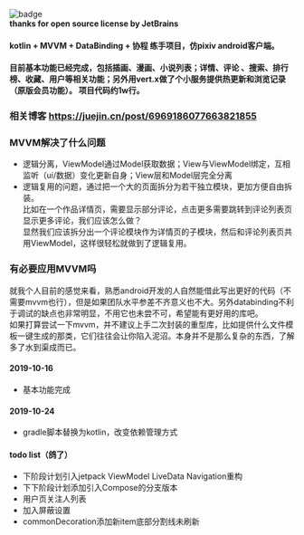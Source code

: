 ![badge](https://img.shields.io/badge/power%20by-JetBrains%20Intellij%20IDEA-blue)   
**thanks for open source license by JetBrains**

#### kotlin + MVVM + DataBinding + 协程 练手项目，仿pixiv android客户端。 
#### 目前基本功能已经完成，包括插画、漫画、小说列表；详情、评论 、搜索、排行榜、收藏、用户等相关功能；另外用vert.x做了个小服务提供热更新和浏览记录（原版会员功能）。 项目代码约1w行。

### 相关博客 https://juejin.cn/post/6969186077663821855

### MVVM解决了什么问题
- 逻辑分离，ViewModel通过Model获取数据；View与ViewModel绑定，互相监听（ui/数据）变化更新自身；View层和Model层完全分离
- 逻辑复用的问题，通过把一个大的页面拆分为若干独立模块，更加方便自由拆装。  
比如在一个作品详情页，需要显示部分评论，点击更多需要跳转到评论列表页显示更多评论，我们应该怎么做？  
显然我们应该拆分出一个评论模块作为详情页的子模块，然后和评论列表页共用ViewModel，这样很轻松就做到了逻辑复用。  

### 有必要应用MVVM吗
  就我个人目前的感觉来看，熟悉android开发的人自然能借此写出更好的代码（不需要mvvm也行），但是如果团队水平参差不齐意义也不大。另外databinding不利于调试的缺点也非常明显，不用它也未尝不可，希望能有更好用的库吧。  
  如果打算尝试一下mvvm，并不建议上手二次封装的重型库，比如提供什么文件模板一键生成的那类，它们往往会让你陷入泥沼。本身并不是那么复杂的东西，了解多了水到渠成而已。


#### 2019-10-16
- 基本功能完成

#### 2019-10-24
- gradle脚本替换为kotlin，改变依赖管理方式

#### todo list（鸽了）
- 下阶段计划引入jetpack ViewModel LiveData Navigation重构
- 下下阶段计划添加引入Compose的分支版本
- 用户页关注人列表
- 加入屏蔽设置
- commonDecoration添加新item底部分割线未刷新
